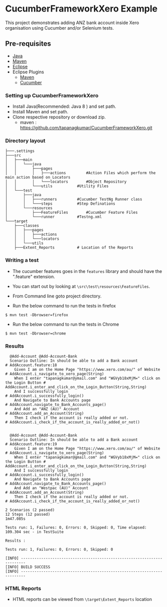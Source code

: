 # CucumberFrameworkXero Example

This project demonstrates adding ANZ bank account inside Xero organisation using Cucumber and/or Selenium tests.

## Pre-requisites

- <a href="https://java.com/en/download/manual.jsp" target="_blank">Java</a>
- <a href="https://maven.apache.org/download.cgi" target="_blank">Maven</a>
- <a href="https://eclipse.org/downloads/" target="_blank">Eclipse</a>
- Eclipse Plugins
  - <a href="http://download.eclipse.org/technology/m2e/releases/1.4" target="_blank">Maven</a> 
  - <a href="http://cucumber.github.io/cucumber-eclipse/update-site/" target="_blank">Cucumber</a>
  
  
 ### Setting up CucumberFrameworkXero
- Install Java(Recommended: Java 8 ) and set path.
- Install Maven and set path.
- Clone respective repository or download zip.
	- maven : https://github.com/tapanagkumar/CucumberFrameworkXero.git


 ### Directory layout
```
├───.settings
├───src
│   ├───main
│   │   └───java
│   │       ├───pages
│   │       │   ├───actions        	#Action Files which perform the main action based on Locators
│   │       │   └───locators		#Object Repository
│   │       └───utils			#Utility Files
│   └───test
│       ├───java
│       │   ├───runners			#Cucumber TestNg Runner class
│       │   └───steps			#Step Definations
│       └───resources
│           ├───FeatureFiles		#Cucumber Feature Files 
│           └───runner			#Testng.xml
└───target
    ├───classes
    │   ├───pages
    │   │   ├───actions
    │   │   └───locators
    │   └───utils
    ├───Extent_Reports			# Location of the Reports
```
    
 ### Writing a test

- The cucumber features goes in the `features` library and should have the ".feature" extension.
- You can start out by looking at `\src\test\resources\FeatureFiles`.


- From Command line goto project directory.
- Run the below command to run the tests in firefox

`$ mvn test -Dbrowser=firefox`

- Run the below command to run the tests in Chrome

`$ mvn test -Dbrowser=chrome`


### Results

```
  @Add-Account @Add-Account-Bank
  Scenario Outline: In should be able to add a Bank account                            # AddAccount.feature:18
    Given I am on the Home Page "https://www.xero.com/au/" of Website                  # AddAccount.i_navigate_to_xero_page(String)
    When I enter "tapanagkumar@ymail.com" and "WGVyb18xMjM=" click on the Login Button # AddAccount.i_enter_and_click_on_the_Login_Button(String,String)
    And I successfully login                                                           # AddAccount.i_successfully_login()
    And Navigate to Bank Accounts page                                                 # AddAccount.navigate_to_Bank_Accounts_page()
    And Add an "ANZ (AU)" Account                                                      # AddAccount.add_an_Account(String)
    Then I check if the account is really added or not.                                # AddAccount.i_check_if_the_account_is_really_added_or_not()


  @Add-Account @Add-Account-Bank
  Scenario Outline: In should be able to add a Bank account                            # AddAccount.feature:19
    Given I am on the Home Page "https://www.xero.com/au/" of Website                  # AddAccount.i_navigate_to_xero_page(String)
    When I enter "tapanagkumar@gmail.com" and "WGVyb18xMjM=" click on the Login Button # AddAccount.i_enter_and_click_on_the_Login_Button(String,String)
    And I successfully login                                                           # AddAccount.i_successfully_login()
    And Navigate to Bank Accounts page                                                 # AddAccount.navigate_to_Bank_Accounts_page()
    And Add an "Westpac (AU)" Account                                                  # AddAccount.add_an_Account(String)
    Then I check if the account is really added or not.                                # AddAccount.i_check_if_the_account_is_really_added_or_not()

2 Scenarios (2 passed)
12 Steps (12 passed)
1m47.085s

Tests run: 1, Failures: 0, Errors: 0, Skipped: 0, Time elapsed: 109.304 sec - in TestSuite

Results :

Tests run: 1, Failures: 0, Errors: 0, Skipped: 0

[INFO] ------------------------------------------------------------------------
[INFO] BUILD SUCCESS
[INFO] ------------------------------------------------------------------------
```

### HTML Reports

- HTML reports can be viewed from `\target\Extent_Reports` location
